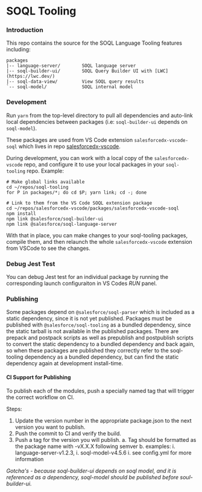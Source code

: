 # SOQL Tooling

### Introduction

This repo contains the source for the SOQL Language Tooling features including:

    packages
    |-- language-server/        SOQL language server
    |-- soql-builder-ui/        SOQL Query Builder UI with [LWC](https://lwc.dev/)
    |-- soql-data-view/         View SOQL query results
    `-- soql-model/             SOQL internal model

### Development

Run `yarn` from the top-level directory to pull all dependencies and auto-link local dependencies between packages (i.e: `soql-builder-ui` depends on `soql-model`).

These packages are used from VS Code extension `salesforcedx-vscode-soql` which lives in repo [salesforcedx-vscode](https://github.com/forcedotcom/salesforcedx-vscode).

During development, you can work with a local copy of the `salesforcedx-vscode` repo, and configure it to use your local packages in your `soql-tooling` repo. Example:

```
# Make global links available
cd ~/repos/soql-tooling
for P in packages/*; do cd $P; yarn link; cd -; done

# Link to them from the VS Code SOQL extension package
cd ~/repos/salesforcedx-vscode/packages/salesforcedx-vscode-soql
npm install
npm link @salesforce/soql-builder-ui
npm link @salesforce/soql-language-server
```

With that in place, you can make changes to your soql-tooling packages, compile them, and then relaunch the whole `salesforcedx-vscode` extension from VSCode to see the changes.

### Debug Jest Test

You can debug Jest test for an individual package by running the corresponding launch configuraiton in VS Codes _RUN_ panel.

### Publishing

Some packages depend on `@salesforce/soql-parser` which is included as a static dependency, since it is not yet published. Packages must be published with `@salesforce/soql-tooling` as a bundled dependency, since the static tarball is not available in the published packages. There are prepack and postpack scripts as well as prepublish and postpublish scripts to convert the static dependency to a bundled dependency and back again, so when these packages are published they correctly refer to the soql-tooling dependency as a bundled dependency, but can find the static dependency again at development install-time.

#### CI Support for Publishing

To publish each of the modules, push a specially named tag that will trigger the correct workflow on CI.

Steps:

1. Update the version number in the appropriate package.json to the next version you want to publish.
2. Push the commit to CI and verify the build.
3. Push a tag for the version you will publish.
   a. Tag should be formatted as the package name with -vX.X.X following semver
   b. examples:
   i. language-server-v1.2.3,
   i. soql-model-v4.5.6
   i. see config.yml for more information

_Gotcha's - because soql-builder-ui depends on soql model, and it is referenced as a dependency, soql-model should be published before soul-builder-ui._
